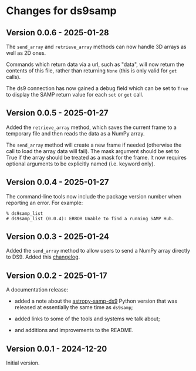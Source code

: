 # Changes for ds9samp

## Version 0.0.6 - 2025-01-28

The `send_array` and `retrieve_array` methods can now handle 3D arrays
as well as 2D ones.

Commands which return data via a url, such as "data", will now return
the contents of this file, rather than returning `None` (this is only
valid for `get` calls).

The ds9 connection has now gained a debug field which can be set to
`True` to display the SAMP return value for each `set` or `get` call.

## Version 0.0.5 - 2025-01-27

Added the `retrieve_array` method, which saves the current frame to a
temporary file and then reads the data as a NumPy array.

The `send_array` method will create a new frame if needed (otherwise
the call to load the array data will fail). The mask argument should
be set to True if the array should be treated as a mask for the
frame. It now requires optional arguments to be explicitly named
(i.e. keyword only).

## Version 0.0.4 - 2025-01-27

The command-line tools now include the package version number when
reporting an error. For example:

    % ds9samp_list
    # ds9samp_list (0.0.4): ERROR Unable to find a running SAMP Hub.

## Version 0.0.3 - 2025-01-24

Added the `send_array` method to allow users to send a NumPy array
directly to DS9. Added this
[changelog](https://github.com/cxcsds/ds9samp/blob/main/CHANGELOG.md).

## Version 0.0.2 - 2025-01-17

A documentation release:

- added a note about the
[astropy-samp-ds9](https://pypi.org/project/astropy-samp-ds9/) Python
version that was released at essentially the same time as `ds9samp`;

- added links to some of the tools and systems we talk about;

- and additions and improvements to the README.

## Version 0.0.1 - 2024-12-20

Initial version.
